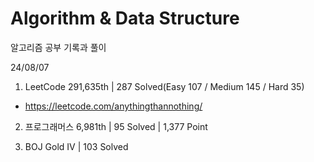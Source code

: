 # Algorithm & Data Structure

알고리즘 공부 기록과 풀이

24/08/07

1. LeetCode 291,635th | 287 Solved(Easy 107 / Medium 145 / Hard 35)
- https://leetcode.com/anythingthannothing/

2. 프로그래머스 6,981th | 95 Solved | 1,377 Point

3. BOJ Gold IV | 103 Solved
